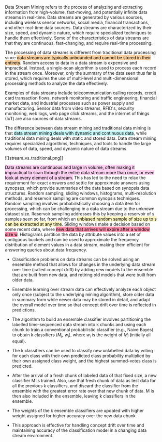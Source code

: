 Data Stream Mining refers to the process of analyzing and extracting information from high-volume, fast-moving, and potentially infinite data streams in real-time. Data streams are generated by various sources, including wireless sensor networks, social media, financial transactions, and other real-time data sources. Data streams are characterized by their size, speed, and dynamic nature, which require specialized techniques to handle them effectively. Some of the characteristics of data streams are that they are continuous, fast-changing, and require real-time processing.

The processing of data streams is different from traditional data processing since <mark style="background: #FFB86CA6;">data streams are typically unbounded and cannot be stored in their entirety</mark>. Random access to data in a data stream is expensive and impractical. Instead, a single-scan algorithm is used to process each record in the stream once. Moreover, only the summary of the data seen thus far is stored, which requires the use of multi-level and multi-dimensional processing methods to analyze the data effectively.

Examples of data streams include telecommunication calling records, credit card transaction flows, network monitoring and traffic engineering, financial market data, and industrial processes such as power supply and manufacturing. Sensor data from video streams, RFID's, security monitoring, web logs, web page click streams, and the internet of things (IoT) are also sources of data streams.

The difference between data stream mining and traditional data mining is that <mark style="background: #ABF7F7A6;">data stream mining deals with dynamic and continuous data</mark>, while traditional data mining deals with static and stored data. Data stream mining requires specialized algorithms, techniques, and tools to handle the large volumes of data, speed, and dynamic nature of data streams.

![[stream_vs_traditional.png]]


<mark style="background: #FFB8EBA6;">Data streams are continuous and large in volume, often making it impractical to scan through the entire data stream more than once, or even look at every element of a stream.</mark> This has led to the need to relax the requirement for exact answers and settle for approximate answers using synopses, which provide summaries of the data based on synopsis data structures. Random sampling, sliding windows, histograms, multi-resolution methods, and reservoir sampling are common synopsis techniques. Random sampling involves probabilistically choosing a data item for processing, which can be challenging in a data stream due to the unknown dataset size. Reservoir sampling addresses this by keeping a reservoir of s samples seen so far, from which an <mark style="background: #FFF3A3A6;">unbiased random sample of size up to s can be extracted at any time</mark>. Sliding windows make a decision based on some recent data, where <mark style="background: #FF5582A6;">new data that arrives will expire after a window size w</mark>. Histograms partition the data by attribute values into a set of contiguous buckets and can be used to approximate the frequency distribution of element values in a data stream, making them efficient for answering queries about data frequency.

-   Classification problems on data streams can be solved using an ensemble method that allows for changes in the underlying data stream over time (called concept drift) by adding new models to the ensemble that are built from new data, and retiring old models that were built from older data.
    
-   Ensemble learning over stream data can effectively analyze each object only once (subject to the underlying mining algorithm), store older data in summary form while newer data may be stored in detail, and adapt the overall model over time so that concept drift over time is reflected in predictions.
    
-   The algorithm to build an ensemble classifier involves partitioning the labelled time-sequenced data stream into k chunks and using each chunk to train a conventional probabilistic classifier (e.g., Naive Bayes) to obtain k classifiers ($M_i$, $w_i$), where $w_i$ is the weight of $M_i$ (initially all equal).
    
-   The k classifiers can be used to classify new unlabelled data by voting for each class with their own predicted class probability multiplied by their own assigned class weight, and the highest summed-votes class is predicted.
    
-   After the arrival of a fresh chunk of labeled data of that fixed size, a new classifier M is trained. Also, use that fresh chunk of data as test data for all the previous k classifiers, and discard the classifier from the ensemble with the greatest error rate over that new chunk of data. M is then also included in the ensemble, leaving k classifiers in the ensemble.
    
-   The weights of the k ensemble classifiers are updated with higher weight assigned for higher accuracy over the new data chunk.
    
-   This approach is effective for handling concept drift over time and maintaining accuracy of the classification model in a changing data stream environment.